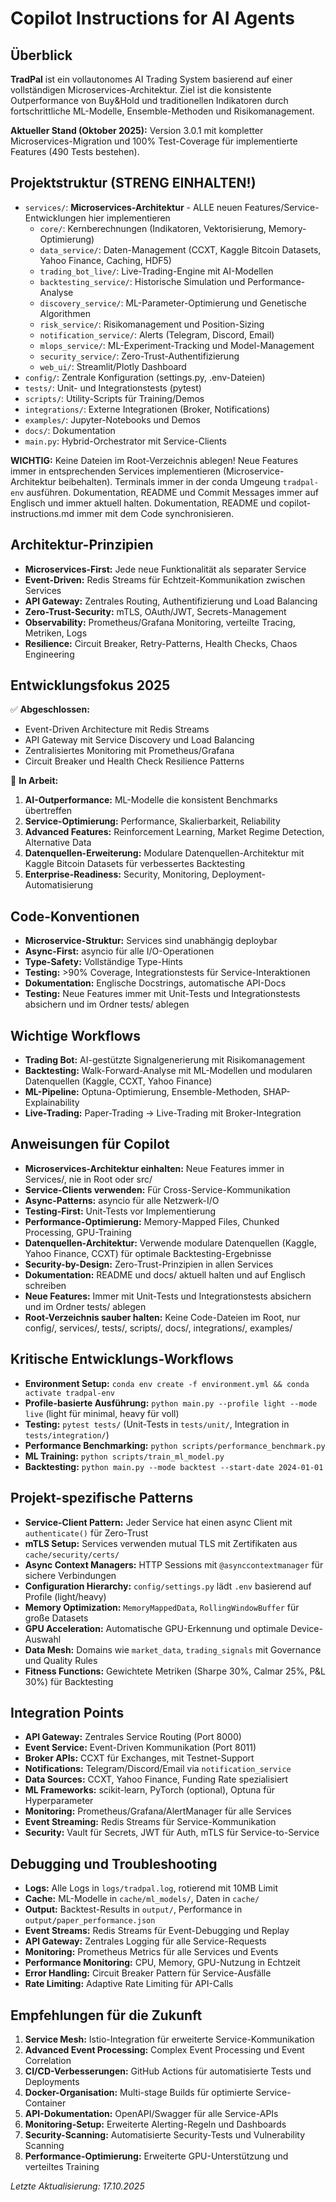 # Copilot Instructions for AI Agents

## Überblick
**TradPal** ist ein vollautonomes AI Trading System basierend auf einer vollständigen Microservices-Architektur. Ziel ist die konsistente Outperformance von Buy&Hold und traditionellen Indikatoren durch fortschrittliche ML-Modelle, Ensemble-Methoden und Risikomanagement.

**Aktueller Stand (Oktober 2025):** Version 3.0.1 mit kompletter Microservices-Migration und 100% Test-Coverage für implementierte Features (490 Tests bestehen).

## Projektstruktur (STRENG EINHALTEN!)
- `services/`: **Microservices-Architektur** - ALLE neuen Features/Service-Entwicklungen hier implementieren
  - `core/`: Kernberechnungen (Indikatoren, Vektorisierung, Memory-Optimierung)
  - `data_service/`: Daten-Management (CCXT, Kaggle Bitcoin Datasets, Yahoo Finance, Caching, HDF5)
  - `trading_bot_live/`: Live-Trading-Engine mit AI-Modellen
  - `backtesting_service/`: Historische Simulation und Performance-Analyse
  - `discovery_service/`: ML-Parameter-Optimierung und Genetische Algorithmen
  - `risk_service/`: Risikomanagement und Position-Sizing
  - `notification_service/`: Alerts (Telegram, Discord, Email)
  - `mlops_service/`: ML-Experiment-Tracking und Model-Management
  - `security_service/`: Zero-Trust-Authentifizierung
  - `web_ui/`: Streamlit/Plotly Dashboard
- `config/`: Zentrale Konfiguration (settings.py, .env-Dateien)
- `tests/`: Unit- und Integrationstests (pytest)
- `scripts/`: Utility-Scripts für Training/Demos
- `integrations/`: Externe Integrationen (Broker, Notifications)
- `examples/`: Jupyter-Notebooks und Demos
- `docs/`: Dokumentation
- `main.py`: Hybrid-Orchestrator mit Service-Clients

**WICHTIG:** Keine Dateien im Root-Verzeichnis ablegen! Neue Features immer in entsprechenden Services implementieren (Microservice-Architektur beibehalten). Terminals immer in der conda Umgeung `tradpal-env` ausführen. Dokumentation, README und Commit Messages immer auf Englisch und immer aktuell halten. Dokumentation, README und copilot-instructions.md immer mit dem Code synchronisieren.

## Architektur-Prinzipien
- **Microservices-First:** Jede neue Funktionalität als separater Service
- **Event-Driven:** Redis Streams für Echtzeit-Kommunikation zwischen Services
- **API Gateway:** Zentrales Routing, Authentifizierung und Load Balancing
- **Zero-Trust-Security:** mTLS, OAuth/JWT, Secrets-Management
- **Observability:** Prometheus/Grafana Monitoring, verteilte Tracing, Metriken, Logs
- **Resilience:** Circuit Breaker, Retry-Patterns, Health Checks, Chaos Engineering

## Entwicklungsfokus 2025

✅ **Abgeschlossen:**
- Event-Driven Architecture mit Redis Streams
- API Gateway mit Service Discovery und Load Balancing
- Zentralisiertes Monitoring mit Prometheus/Grafana
- Circuit Breaker und Health Check Resilience Patterns

🔄 **In Arbeit:**
1. **AI-Outperformance:** ML-Modelle die konsistent Benchmarks übertreffen
2. **Service-Optimierung:** Performance, Skalierbarkeit, Reliability
3. **Advanced Features:** Reinforcement Learning, Market Regime Detection, Alternative Data
4. **Datenquellen-Erweiterung:** Modulare Datenquellen-Architektur mit Kaggle Bitcoin Datasets für verbessertes Backtesting
5. **Enterprise-Readiness:** Security, Monitoring, Deployment-Automatisierung

## Code-Konventionen
- **Microservice-Struktur:** Services sind unabhängig deploybar
- **Async-First:** asyncio für alle I/O-Operationen
- **Type-Safety:** Vollständige Type-Hints
- **Testing:** >90% Coverage, Integrationstests für Service-Interaktionen
- **Dokumentation:** Englische Docstrings, automatische API-Docs
- **Testing:** Neue Features immer mit Unit-Tests und Integrationstests absichern und im Ordner tests/ ablegen

## Wichtige Workflows
- **Trading Bot:** AI-gestützte Signalgenerierung mit Risikomanagement
- **Backtesting:** Walk-Forward-Analyse mit ML-Modellen und modularen Datenquellen (Kaggle, CCXT, Yahoo Finance)
- **ML-Pipeline:** Optuna-Optimierung, Ensemble-Methoden, SHAP-Explainability
- **Live-Trading:** Paper-Trading → Live-Trading mit Broker-Integration

## Anweisungen für Copilot
- **Microservices-Architektur einhalten:** Neue Features immer in Services/, nie in Root oder src/
- **Service-Clients verwenden:** Für Cross-Service-Kommunikation
- **Async-Patterns:** asyncio für alle Netzwerk-I/O
- **Testing-First:** Unit-Tests vor Implementierung
- **Performance-Optimierung:** Memory-Mapped Files, Chunked Processing, GPU-Training
- **Datenquellen-Architektur:** Verwende modulare Datenquellen (Kaggle, Yahoo Finance, CCXT) für optimale Backtesting-Ergebnisse
- **Security-by-Design:** Zero-Trust-Prinzipien in allen Services
- **Dokumentation:** README und docs/ aktuell halten und auf Englisch schreiben
- **Neue Features:** Immer mit Unit-Tests und Integrationstests absichern und im Ordner tests/ ablegen
- **Root-Verzeichnis sauber halten:** Keine Code-Dateien im Root, nur config/, services/, tests/, scripts/, docs/, integrations/, examples/

## Kritische Entwicklungs-Workflows
- **Environment Setup:** `conda env create -f environment.yml && conda activate tradpal-env`
- **Profile-basierte Ausführung:** `python main.py --profile light --mode live` (light für minimal, heavy für voll)
- **Testing:** `pytest tests/` (Unit-Tests in `tests/unit/`, Integration in `tests/integration/`)
- **Performance Benchmarking:** `python scripts/performance_benchmark.py`
- **ML Training:** `python scripts/train_ml_model.py`
- **Backtesting:** `python main.py --mode backtest --start-date 2024-01-01`

## Projekt-spezifische Patterns
- **Service-Client Pattern:** Jeder Service hat einen async Client mit `authenticate()` für Zero-Trust
- **mTLS Setup:** Services verwenden mutual TLS mit Zertifikaten aus `cache/security/certs/`
- **Async Context Managers:** HTTP Sessions mit `@asynccontextmanager` für sichere Verbindungen
- **Configuration Hierarchy:** `config/settings.py` lädt `.env` basierend auf Profile (light/heavy)
- **Memory Optimization:** `MemoryMappedData`, `RollingWindowBuffer` für große Datasets
- **GPU Acceleration:** Automatische GPU-Erkennung und optimale Device-Auswahl
- **Data Mesh:** Domains wie `market_data`, `trading_signals` mit Governance und Quality Rules
- **Fitness Functions:** Gewichtete Metriken (Sharpe 30%, Calmar 25%, P&L 30%) für Backtesting

## Integration Points
- **API Gateway:** Zentrales Service Routing (Port 8000)
- **Event Service:** Event-Driven Kommunikation (Port 8011)
- **Broker APIs:** CCXT für Exchanges, mit Testnet-Support
- **Notifications:** Telegram/Discord/Email via `notification_service`
- **Data Sources:** CCXT, Yahoo Finance, Funding Rate spezialisiert
- **ML Frameworks:** scikit-learn, PyTorch (optional), Optuna für Hyperparameter
- **Monitoring:** Prometheus/Grafana/AlertManager für alle Services
- **Event Streaming:** Redis Streams für Service-Kommunikation
- **Security:** Vault für Secrets, JWT für Auth, mTLS für Service-to-Service

## Debugging und Troubleshooting
- **Logs:** Alle Logs in `logs/tradpal.log`, rotierend mit 10MB Limit
- **Cache:** ML-Modelle in `cache/ml_models/`, Daten in `cache/`
- **Output:** Backtest-Results in `output/`, Performance in `output/paper_performance.json`
- **Event Streams:** Redis Streams für Event-Debugging und Replay
- **API Gateway:** Zentrales Logging für alle Service-Requests
- **Monitoring:** Prometheus Metrics für alle Services und Events
- **Performance Monitoring:** CPU, Memory, GPU-Nutzung in Echtzeit
- **Error Handling:** Circuit Breaker Pattern für Service-Ausfälle
- **Rate Limiting:** Adaptive Rate Limiting für API-Calls

## Empfehlungen für die Zukunft
1. **Service Mesh:** Istio-Integration für erweiterte Service-Kommunikation
2. **Advanced Event Processing:** Complex Event Processing und Event Correlation
3. **CI/CD-Verbesserungen:** GitHub Actions für automatisierte Tests und Deployments
4. **Docker-Organisation:** Multi-stage Builds für optimierte Service-Container
5. **API-Dokumentation:** OpenAPI/Swagger für alle Service-APIs
6. **Monitoring-Setup:** Erweiterte Alerting-Regeln und Dashboards
7. **Security-Scanning:** Automatisierte Security-Tests und Vulnerability Scanning
8. **Performance-Optimierung:** Erweiterte GPU-Unterstützung und verteiltes Training

*Letzte Aktualisierung: 17.10.2025*
